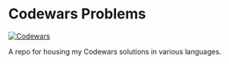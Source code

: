 # Codewars Problems
<a href="https://www.codewars.com/users/VinceDeslo" target="_blank"> <img src="https://www.codewars.com/users/VinceDeslo/badges/small" alt="Codewars"/></a>

A repo for housing my Codewars solutions in various languages.
